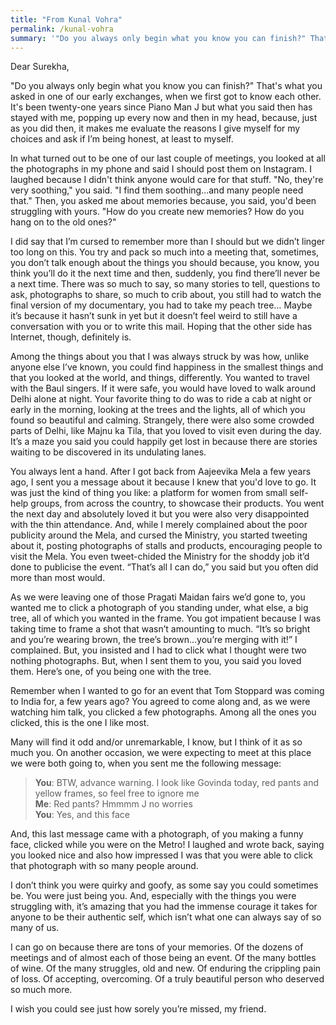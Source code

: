 ```yaml
---
title: "From Kunal Vohra"
permalink: /kunal-vohra
summary: '"Do you always only begin what you know you can finish?" That''s what you asked in one of our early exchanges, when we first got to know each other. It''s been twenty-one years since Piano Man J but what you said then has stayed with me, popping up every now and then in my head, because, just as you did then, it makes me evaluate the reasons I give myself for my choices and ask if I’m being honest, at least to myself.'
---
```


Dear Surekha,

"Do you always only begin what you know you can finish?" That's what you asked in one of our early exchanges, when we first got to know each other. It's been twenty-one years since Piano Man J but what you said then has stayed with me, popping up every now and then in my head, because, just as you did then, it makes me evaluate the reasons I give myself for my choices and ask if I’m being honest, at least to myself.

In what turned out to be one of our last couple of meetings, you looked at all the photographs in my phone and said I should post them on Instagram. I laughed because I didn't think anyone would care for that stuff. "No, they're very soothing," you said. "I find them soothing...and many people need that." Then, you asked me about memories because, you said, you'd been struggling with yours. "How do you create new memories? How do you hang on to the old ones?"

I did say that I’m cursed to remember more than I should but we didn’t linger too long on this. You try and pack so much into a meeting that, sometimes, you don’t talk enough about the things you should because, you know, you think you’ll do it the next time and then, suddenly, you find there’ll never be a next time. There was so much to say, so many stories to tell, questions to ask, photographs to share, so much to crib about, you still had to watch the final version of my documentary, you had to take my peach tree… Maybe it’s because it hasn’t sunk in yet but it doesn’t feel weird to still have a conversation with you or to write this mail. Hoping that the other side has Internet, though, definitely is.

Among the things about you that I was always struck by was how, unlike anyone else I’ve known, you could find happiness in the smallest things and that you looked at the world, and things, differently. You wanted to travel with the Baul singers. If it were safe, you would have loved to walk around Delhi alone at night. Your favorite thing to do was to ride a cab at night or early in the morning, looking at the trees and the lights, all of which you found so beautiful and calming. Strangely, there were also some crowded parts of Delhi, like Majnu ka Tila, that you loved to visit even during the day. It’s a maze you said you could happily get lost in because there are stories waiting to be discovered in its undulating lanes.

You always lent a hand. After I got back from Aajeevika Mela a few years ago, I sent you a message about it because I knew that you'd love to go. It was just the kind of thing you like: a platform for women from small self-help groups, from across the country, to showcase their products. You went the next day and absolutely loved it but you were also very disappointed with the thin attendance. And, while I merely complained about the poor publicity around the Mela, and cursed the Ministry, you started tweeting about it, posting photographs of stalls and products, encouraging people to visit the Mela. You even tweet-chided the Ministry for the shoddy job it’d done to publicise the event. “That’s all I can do,” you said but you often did more than most would.

As we were leaving one of those Pragati Maidan fairs we’d gone to, you wanted me to click a photograph of you standing under, what else, a big tree, all of which you wanted in the frame. You got impatient because I was taking time to frame a shot that wasn’t amounting to much. “It’s so bright and you’re wearing brown, the tree’s brown…you’re merging with it!” I complained. But, you insisted and I had to click what I thought were two nothing photographs. But, when I sent them to you, you said you loved them. Here’s one, of you being one with the tree.

Remember when I wanted to go for an event that Tom Stoppard was coming to India for, a few years ago? You agreed to come along and, as we were watching him talk, you clicked a few photographs. Among all the ones you clicked, this is the one I like most.

Many will find it odd and/or unremarkable, I know, but I think of it as so much you. On another occasion, we were expecting to meet at this place we were both going to, when you sent me the following message:

> **You**: BTW, advance warning. I look like Govinda today, red pants and yellow frames, so feel free to ignore me  
> **Me**: Red pants? Hmmmm J no worries  
> **You**: Yes, and this face

And, this last message came with a photograph, of you making a funny face, clicked while you were on the Metro! I laughed and wrote back, saying you looked nice and also how impressed I was that you were able to click that photograph with so many people around.

I don’t think you were quirky and goofy, as some say you could sometimes be. You were just being you. And, especially with the things you were struggling with, it’s amazing that you had the immense courage it takes for anyone to be their authentic self, which isn’t what one can always say of so many of us.

I can go on because there are tons of your memories. Of the dozens of meetings and of almost each of those being an event. Of the many bottles of wine. Of the many struggles, old and new. Of enduring the crippling pain of loss. Of accepting, overcoming. Of a truly beautiful person who deserved so much more.

I wish you could see just how sorely you’re missed, my friend.
